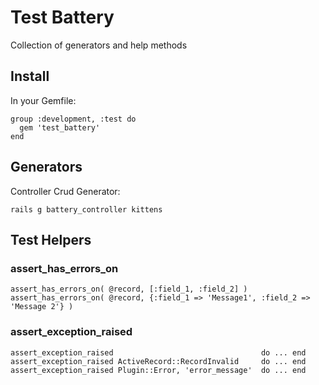 Test Battery
============

Collection of generators and help methods 

Install
-------

In your Gemfile:
    
    group :development, :test do
      gem 'test_battery'
    end
    
Generators
----------

Controller Crud Generator:
    
    rails g battery_controller kittens
    
Test Helpers
------------

### assert\_has\_errors_on
    assert_has_errors_on( @record, [:field_1, :field_2] )
    assert_has_errors_on( @record, {:field_1 => 'Message1', :field_2 => 'Message 2'} )
    
### assert\_exception\_raised
    assert_exception_raised                                 do ... end
    assert_exception_raised ActiveRecord::RecordInvalid     do ... end
    assert_exception_raised Plugin::Error, 'error_message'  do ... end
    